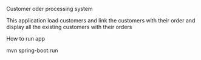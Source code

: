 Customer oder processing system

This application load customers and link the customers with their order and display all the existing customers with their orders

How to run app

mvn spring-boot:run

